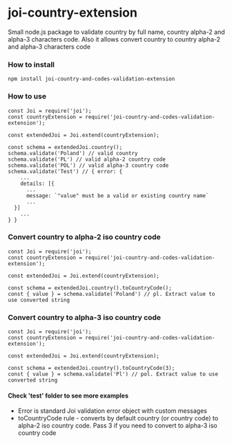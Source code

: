 # joi-country-extension
Small node.js package to validate country by full name, country alpha-2 and alpha-3 characters code. Also it allows convert country to country alpha-2 and alpha-3 characters code

### How to install

```
npm install joi-country-and-codes-validation-extension
```

### How to use

```
const Joi = require('joi');
const countryExtension = require('joi-country-and-codes-validation-extension');

const extendedJoi = Joi.extend(countryExtension);

const schema = extendedJoi.country();
schema.validate('Poland') // valid country
schema.validate('PL') // valid alpha-2 country code
schema.validate('POL') // valid alpha-3 country code
schema.validate('Test') // { error: {
    ...
    details: [{
      ...
      message: `"value" must be a valid or existing country name`
      ...
  }]
    ...
} }
```

### Convert country to alpha-2 iso country code

```
const Joi = require('joi');
const countryExtension = require('joi-country-and-codes-validation-extension');

const extendedJoi = Joi.extend(countryExtension);

const schema = extendedJoi.country().toCountryCode();
const { value } = schema.validate('Poland') // pl. Extract value to use converted string

```

### Convert country to alpha-3 iso country code

```
const Joi = require('joi');
const countryExtension = require('joi-country-and-codes-validation-extension');

const extendedJoi = Joi.extend(countryExtension);

const schema = extendedJoi.country().toCountryCode(3);
const { value } = schema.validate('Pl') // pol. Extract value to use converted string

```

#### Check 'test' folder to see more examples

* Error is standard Joi validation error object with custom messages
* toCountryCode rule - converts by default country (or country code) to alpha-2 iso country code. Pass 3 if you need to convert to alpha-3 iso country code
